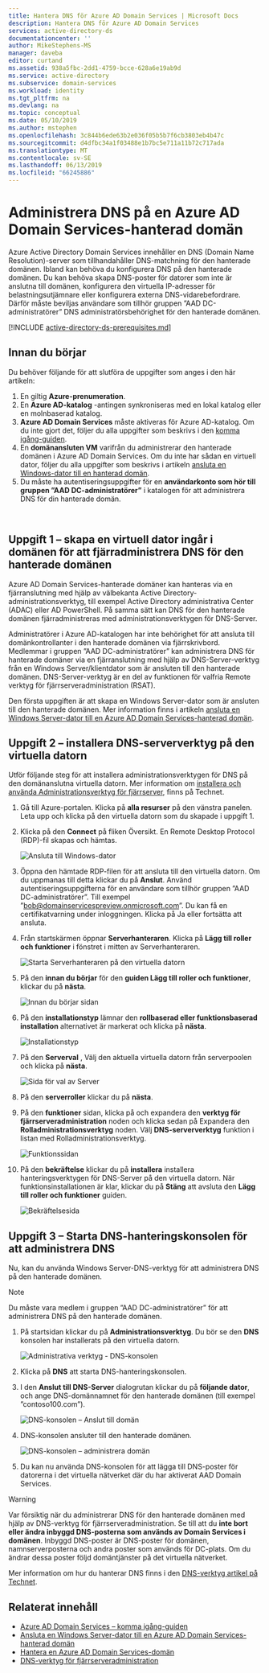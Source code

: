 ```yaml
---
title: Hantera DNS för Azure AD Domain Services | Microsoft Docs
description: Hantera DNS för Azure AD Domain Services
services: active-directory-ds
documentationcenter: ''
author: MikeStephens-MS
manager: daveba
editor: curtand
ms.assetid: 938a5fbc-2dd1-4759-bcce-628a6e19ab9d
ms.service: active-directory
ms.subservice: domain-services
ms.workload: identity
ms.tgt_pltfrm: na
ms.devlang: na
ms.topic: conceptual
ms.date: 05/10/2019
ms.author: mstephen
ms.openlocfilehash: 3c844b6ede63b2e036f05b5b7f6cb3803eb4b47c
ms.sourcegitcommit: d4dfbc34a1f03488e1b7bc5e711a11b72c717ada
ms.translationtype: MT
ms.contentlocale: sv-SE
ms.lasthandoff: 06/13/2019
ms.locfileid: "66245886"
---
```

# <a name="administer-dns-on-an-azure-ad-domain-services-managed-domain"></a>Administrera DNS på en Azure AD Domain Services-hanterad domän
Azure Active Directory Domain Services innehåller en DNS (Domain Name Resolution)-server som tillhandahåller DNS-matchning för den hanterade domänen. Ibland kan behöva du konfigurera DNS på den hanterade domänen. Du kan behöva skapa DNS-poster för datorer som inte är anslutna till domänen, konfigurera den virtuella IP-adresser för belastningsutjämnare eller konfigurera externa DNS-vidarebefordrare. Därför måste beviljas användare som tillhör gruppen ”AAD DC-administratörer” DNS administratörsbehörighet för den hanterade domänen.

[!INCLUDE [active-directory-ds-prerequisites.md](../../includes/active-directory-ds-prerequisites.md)]

## <a name="before-you-begin"></a>Innan du börjar
Du behöver följande för att slutföra de uppgifter som anges i den här artikeln:

1. En giltig **Azure-prenumeration**.
2. En **Azure AD-katalog** -antingen synkroniseras med en lokal katalog eller en molnbaserad katalog.
3. **Azure AD Domain Services** måste aktiveras för Azure AD-katalog. Om du inte gjort det, följer du alla uppgifter som beskrivs i den [komma igång-guiden](create-instance.md).
4. En **domänansluten VM** varifrån du administrerar den hanterade domänen i Azure AD Domain Services. Om du inte har sådan en virtuell dator, följer du alla uppgifter som beskrivs i artikeln [ansluta en Windows-dator till en hanterad domän](active-directory-ds-admin-guide-join-windows-vm.md).
5. Du måste ha autentiseringsuppgifter för en **användarkonto som hör till gruppen ”AAD DC-administratörer”** i katalogen för att administrera DNS för din hanterade domän.

<br>

## <a name="task-1---create-a-domain-joined-virtual-machine-to-remotely-administer-dns-for-the-managed-domain"></a>Uppgift 1 – skapa en virtuell dator ingår i domänen för att fjärradministrera DNS för den hanterade domänen
Azure AD Domain Services-hanterade domäner kan hanteras via en fjärranslutning med hjälp av välbekanta Active Directory-administrationsverktyg, till exempel Active Directory administrativa Center (ADAC) eller AD PowerShell. På samma sätt kan DNS för den hanterade domänen fjärradministreras med administrationsverktygen för DNS-Server.

Administratörer i Azure AD-katalogen har inte behörighet för att ansluta till domänkontrollanter i den hanterade domänen via fjärrskrivbord. Medlemmar i gruppen ”AAD DC-administratörer” kan administrera DNS för hanterade domäner via en fjärranslutning med hjälp av DNS-Server-verktyg från en Windows Server/klientdator som är ansluten till den hanterade domänen. DNS-Server-verktyg är en del av funktionen för valfria Remote verktyg för fjärrserveradministration (RSAT).

Den första uppgiften är att skapa en Windows Server-dator som är ansluten till den hanterade domänen. Mer information finns i artikeln [ansluta en Windows Server-dator till en Azure AD Domain Services-hanterad domän](active-directory-ds-admin-guide-join-windows-vm.md).

## <a name="task-2---install-dns-server-tools-on-the-virtual-machine"></a>Uppgift 2 – installera DNS-serververktyg på den virtuella datorn
Utför följande steg för att installera administrationsverktygen för DNS på den domänanslutna virtuella datorn. Mer information om [installera och använda Administrationsverktyg för fjärrserver](https://technet.microsoft.com/library/hh831501.aspx), finns på Technet.

1. Gå till Azure-portalen. Klicka på **alla resurser** på den vänstra panelen. Leta upp och klicka på den virtuella datorn som du skapade i uppgift 1.
2. Klicka på den **Connect** på fliken Översikt. En Remote Desktop Protocol (RDP)-fil skapas och hämtas.

    ![Ansluta till Windows-dator](./media/active-directory-domain-services-admin-guide/connect-windows-vm.png)
3. Öppna den hämtade RDP-filen för att ansluta till den virtuella datorn. Om du uppmanas till detta klickar du på **Anslut**. Använd autentiseringsuppgifterna för en användare som tillhör gruppen ”AAD DC-administratörer”. Till exempel ”bob@domainservicespreview.onmicrosoft.com”. Du kan få en certifikatvarning under inloggningen. Klicka på Ja eller fortsätta att ansluta.

4. Från startskärmen öppnar **Serverhanteraren**. Klicka på **Lägg till roller och funktioner** i fönstret i mitten av Serverhanteraren.

    ![Starta Serverhanteraren på den virtuella datorn](./media/active-directory-domain-services-admin-guide/install-rsat-server-manager.png)
5. På den **innan du börjar** för den **guiden Lägg till roller och funktioner**, klickar du på **nästa**.

    ![Innan du börjar sidan](./media/active-directory-domain-services-admin-guide/install-rsat-server-manager-add-roles-begin.png)
6. På den **installationstyp** lämnar den **rollbaserad eller funktionsbaserad installation** alternativet är markerat och klicka på **nästa**.

    ![Installationstyp](./media/active-directory-domain-services-admin-guide/install-rsat-server-manager-add-roles-type.png)
7. På den **Serverval** , Välj den aktuella virtuella datorn från serverpoolen och klicka på **nästa**.

    ![Sida för val av Server](./media/active-directory-domain-services-admin-guide/install-rsat-server-manager-add-roles-server.png)
8. På den **serverroller** klickar du på **nästa**.
9. På den **funktioner** sidan, klicka på och expandera den **verktyg för fjärrserveradministration** noden och klicka sedan på Expandera den **Rolladministrationsverktyg** noden. Välj **DNS-serververktyg** funktion i listan med Rolladministrationsverktyg.

    ![Funktionssidan](./media/active-directory-domain-services-admin-guide/install-rsat-server-manager-add-roles-dns-tools.png)
10. På den **bekräftelse** klickar du på **installera** installera hanteringsverktygen för DNS-Server på den virtuella datorn. När funktionsinstallationen är klar, klickar du på **Stäng** att avsluta den **Lägg till roller och funktioner** guiden.

    ![Bekräftelsesida](./media/active-directory-domain-services-admin-guide/install-rsat-server-manager-add-roles-dns-confirmation.png)

## <a name="task-3---launch-the-dns-management-console-to-administer-dns"></a>Uppgift 3 – Starta DNS-hanteringskonsolen för att administrera DNS
Nu, kan du använda Windows Server-DNS-verktyg för att administrera DNS på den hanterade domänen.

> [!NOTE]
> Du måste vara medlem i gruppen ”AAD DC-administratörer” för att administrera DNS på den hanterade domänen.
>
>

1. På startsidan klickar du på **Administrationsverktyg**. Du bör se den **DNS** konsolen har installerats på den virtuella datorn.

    ![Administrativa verktyg - DNS-konsolen](./media/active-directory-domain-services-admin-guide/install-rsat-dns-tools-installed.png)
2. Klicka på **DNS** att starta DNS-hanteringskonsolen.
3. I den **Anslut till DNS-Server** dialogrutan klickar du på **följande dator**, och ange DNS-domännamnet för den hanterade domänen (till exempel ”contoso100.com”).

    ![DNS-konsolen – Anslut till domän](./media/active-directory-domain-services-admin-guide/dns-console-connect-to-domain.png)
4. DNS-konsolen ansluter till den hanterade domänen.

    ![DNS-konsolen – administrera domän](./media/active-directory-domain-services-admin-guide/dns-console-managed-domain.png)
5. Du kan nu använda DNS-konsolen för att lägga till DNS-poster för datorerna i det virtuella nätverket där du har aktiverat AAD Domain Services.

> [!WARNING]
> Var försiktig när du administrerar DNS för den hanterade domänen med hjälp av DNS-verktyg för fjärrserveradministration. Se till att du **inte bort eller ändra inbyggd DNS-posterna som används av Domain Services i domänen**. Inbyggd DNS-poster är DNS-poster för domänen, namnserverposterna och andra poster som används för DC-plats. Om du ändrar dessa poster följd domäntjänster på det virtuella nätverket.
>
>

Mer information om hur du hanterar DNS finns i den [DNS-verktyg artikel på Technet](https://technet.microsoft.com/library/cc753579.aspx).

## <a name="related-content"></a>Relaterat innehåll
* [Azure AD Domain Services – komma igång-guiden](create-instance.md)
* [Ansluta en Windows Server-dator till en Azure AD Domain Services-hanterad domän](active-directory-ds-admin-guide-join-windows-vm.md)
* [Hantera en Azure AD Domain Services-domän](manage-domain.md)
* [DNS-verktyg för fjärrserveradministration](https://technet.microsoft.com/library/cc753579.aspx)
